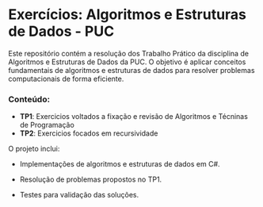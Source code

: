 # Exercícios: Algoritmos e Estruturas de Dados - PUC

Este repositório contém a resolução dos Trabalho Prático da disciplina de Algoritmos e Estruturas de Dados da PUC. O objetivo é aplicar conceitos fundamentais de algoritmos e estruturas de dados para resolver problemas computacionais de forma eficiente.

### Conteúdo:
- **TP1**: Exercicios voltados a fixação e revisão de Algoritmos e Técninas de Programação
- **TP2**: Exercicios focados em recursividade

O projeto inclui:

- Implementações de algoritmos e estruturas de dados em C#.

- Resolução de problemas propostos no TP1.

- Testes para validação das soluções.
